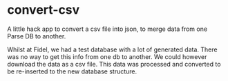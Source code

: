 convert-csv
===========

A little hack app to convert a csv file into json, to merge data from one Parse DB to another.

Whilst at Fidel, we had a test database with a lot of generated data. There was no way to get this info from one db to another. We could however download the data as a csv file. This data was processed and converted to be re-inserted to the new database structure.

